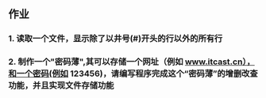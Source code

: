 ## 作业
### 1. 读取一个文件，显示除了以井号(#)开头的行以外的所有行
### 2. 制作一个"密码薄",其可以存储一个网址（例如 www.itcast.cn），和一个密码(例如 123456)，请编写程序完成这个“密码薄”的增删改查功能，并且实现文件存储功能
